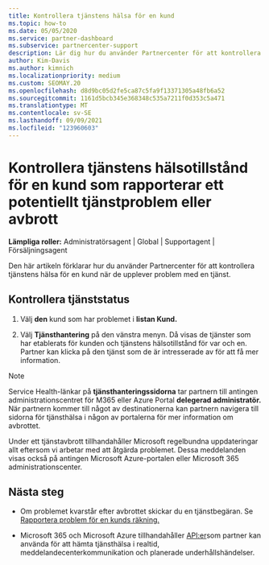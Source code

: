 ```yaml
---
title: Kontrollera tjänstens hälsa för en kund
ms.topic: how-to
ms.date: 05/05/2020
ms.service: partner-dashboard
ms.subservice: partnercenter-support
description: Lär dig hur du använder Partnercenter för att kontrollera tjänstens hälsa för en kund när de upplever problem med en tjänst.
author: Kim-Davis
ms.author: kimnich
ms.localizationpriority: medium
ms.custom: SEOMAY.20
ms.openlocfilehash: d8d9bc05d2fe5ca87c5fa9f13371305a48fb6a52
ms.sourcegitcommit: 1161d5bcb345e368348c535a7211f0d353c5a471
ms.translationtype: MT
ms.contentlocale: sv-SE
ms.lasthandoff: 09/09/2021
ms.locfileid: "123960603"
---
```

# <a name="check-service-health-for-a-customer-reporting-a-potential-service-problem-or-outage"></a>Kontrollera tjänstens hälsotillstånd för en kund som rapporterar ett potentiellt tjänstproblem eller avbrott

**Lämpliga roller:** Administratörsagent | Global | Supportagent | Försäljningsagent

Den här artikeln förklarar hur du använder Partnercenter för att kontrollera tjänstens hälsa för en kund när de upplever problem med en tjänst. 

## <a name="check-service-health"></a>Kontrollera tjänststatus

1. Välj **den** kund som har problemet i **listan Kund.**

2. Välj **Tjänsthantering** på den vänstra menyn. Då visas de tjänster som har etablerats för kunden och tjänstens hälsotillstånd för var och en. Partner kan klicka på den tjänst som de är intresserade av för att få mer information. 

>[!NOTE] 
> Service Health-länkar på **tjänsthanteringssidorna** tar partnern till antingen administrationscentret för M365 eller Azure Portal **delegerad administratör.** När partnern kommer till något av destinationerna kan partnern navigera till sidorna för tjänsthälsa i någon av portalerna för mer information om avbrottet.
 
Under ett tjänstavbrott tillhandahåller Microsoft regelbundna uppdateringar allt eftersom vi arbetar med att åtgärda problemet. Dessa meddelanden visas också på antingen Microsoft Azure-portalen eller Microsoft 365 administrationscenter.

## <a name="next-steps"></a>Nästa steg 

- Om problemet kvarstår efter avbrottet skickar du en tjänstbegäran. Se [Rapportera problem för en kunds räkning.](report-problems-on-behalf-of-a-customer.md)

- Microsoft 365 och Microsoft Azure tillhandahåller [API:er](get-automated-service-notifications-with-our-apis.md)som partner kan använda för att hämta tjänsthälsa i realtid, meddelandecenterkommunikation och planerade underhållshändelser.

 

